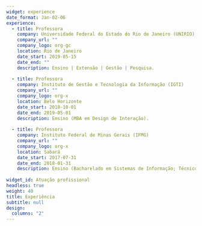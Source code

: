 ```yaml
---
widget: experience
date_format: Jan-02-06
experience:
  - title: Professora
    company: Universidade Federal do Estado do Rio de Janeiro (UNIRIO)
    company_url: ""
    company_logo: org-gc
    location: Rio de Janeiro
    date_start: 2019-05-15
    date_end: ""
    description: Ensino | Extensão | Gestão | Pesquisa.
    
  - title: Professora
    company: Instituto de Gestão e Tecnologia da Informação (IGTI)
    company_url: ""
    company_logo: org-x
    location: Belo Horizonte
    date_start: 2018-10-01
    date_end: 2019-05-01
    description: Ensino (MBA em Design de Interação).
    
  - title: Professora
    company: Instituto Federal de Minas Gerais (IFMG)
    company_url: ""
    company_logo: org-x
    location: Sabará
    date_start: 2017-07-31
    date_end: 2018-01-31
    description: Ensino (Bacharelado em Sistemas de Informação; Técnico Integrado em Administração).
    
widget_id: Atuação profissional
headless: true
weight: 40
title: Experiência
subtitle: null
design:
  columns: "2"
---
```


